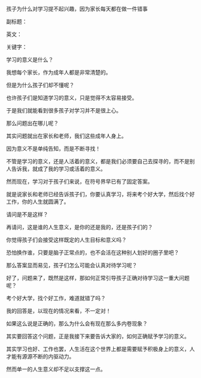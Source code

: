 孩子为什么对学习提不起兴趣，因为家长每天都在做一件错事

副标题：

英文：

关键字：





学习的意义是什么？

我想每个家长，作为成年人都是非常清楚的。

但是为什么孩子们却不懂呢？

也许孩子们是知道学习的意义，只是觉得不太容易接受。

于是我们就能看到很多孩子对学习并不是很上心。

那么问题出在哪儿呢？



其实问题就出在家长和老师，我们这些成年人身上。

因为意义不是单纯告知，而是不断寻找！

不管是学习的意义，还是人活着的意义，都是我们必须要自己去探寻的，而不是别人告诉我，就成了我的学习或活着的意义。

然而现在，学习对于孩子们来说，在符号界早已有了固定答案。

就是说家长和老师已经告诉孩子们，你要认真学习，将来考个好大学，然后找个好工作，你的人生就圆满了。

请问是不是这样？

再请问，这是谁的人生意义，是你的还是我的，还是孩子们的？

你觉得孩子们会接受这样既定的人生目标和意义吗？

恐怕换作谁，只要是脑子正常点的，也不会活在这种别人划好的圈子里吧？

那么答案显而易见，孩子们怎么可能会认真对待学习呢？



好了，问题来了，既然是这样，那如何正常引导孩子正确对待学习这一重大问题呢？

考个好大学，找个好工作，难道就错了吗？

我的回答是，以现在的情况来看，不一定对！

如果这么说是正确的，那么为什么会有现在那么多内卷现象？

其实要回答这个问题，正是我接下来要告诉大家的，如何正确赋予学习的意义。



其实学习也好、工作也罢，人生活在这个世界上都是需要赋予积极身上的意义，人才能有源源不断的内驱动力。

然而单一的人生意义却不足以支撑这一点。








